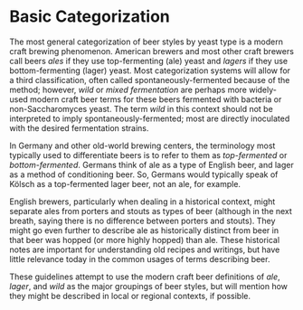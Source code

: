 # Basic Categorization

The most general categorization of beer styles by yeast type is a modern craft brewing phenomenon. American brewers and most other craft brewers call beers _ales_ if they use top-fermenting (ale) yeast and _lagers_ if they use bottom-fermenting (lager) yeast. Most categorization systems will allow for a third classification, often called spontaneously-fermented because of the method; however, _wild_ or _mixed fermentation_ are perhaps more widely-used modern craft beer terms for these beers fermented with bacteria or non-Saccharomyces yeast. The term _wild_ in this context should not be interpreted to imply spontaneously-fermented; most are directly inoculated with the desired fermentation strains.

In Germany and other old-world brewing centers, the terminology most typically used to differentiate beers is to refer to them as _top-fermented_ or _bottom-fermented_. Germans think of ale as a type of English beer, and lager as a method of conditioning beer. So, Germans would typically speak of Kölsch as a top-fermented lager beer, not an ale, for example.

English brewers, particularly when dealing in a historical context, might separate ales from porters and stouts as types of beer (although in the next breath, saying there is no difference between porters and stouts). They might go even further to describe ale as historically distinct from beer in that beer was hopped (or more highly hopped) than ale. These historical notes are important for understanding old recipes and writings, but have little relevance today in the common usages of terms describing beer.

These guidelines attempt to use the modern craft beer definitions of _ale_, _lager_, and _wild_ as the major groupings of beer styles, but will mention how they might be described in local or regional contexts, if possible.
